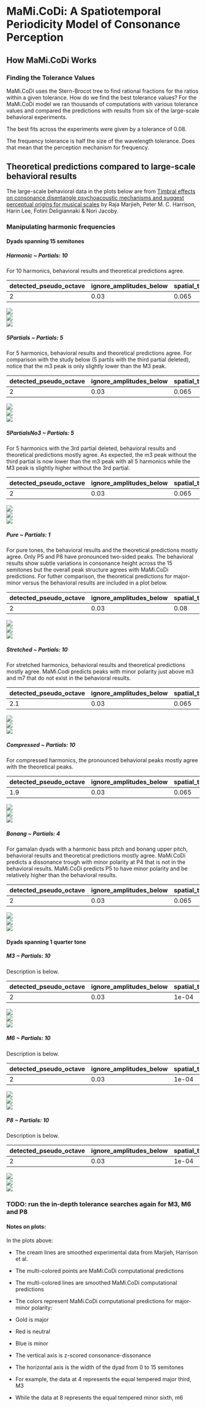 MaMi.CoDi: A Spatiotemporal Periodicity Model of Consonance Perception
================

## How MaMi.CoDi Works

### Finding the Tolerance Values

MaMi.CoDi uses the Stern-Brocot tree to find rational fractions for the
ratios within a given tolerance. How do we find the best tolerance
values? For the MaMi.CoDi model we ran thousands of computations with
various tolerance values and compared the predictions with results from
six of the large-scale behavioral experiments.  

The best fits across the experiments were given by a tolerance of
0.08.  

The frequency tolerance is half the size of the wavelength tolerance.
Does that mean that the perception mechanism for frequency.  

## Theoretical predictions compared to large-scale behavioral results

The large-scale behavioral data in the plots below are from [Timbral
effects on consonance disentangle psychoacoustic mechanisms and suggest
perceptual origins for musical
scales](https://www.nature.com/articles/s41467-024-45812-z) by Raja
Marjieh, Peter M. C. Harrison, Harin Lee, Fotini Deligiannaki & Nori
Jacoby.

### Manipulating harmonic frequencies

#### Dyads spanning 15 semitones

##### Harmonic ~ Partials: 10

For 10 harmonics, behavioral results and theoretical predictions agree.

| detected_pseudo_octave | ignore_amplitudes_below | spatial_tolerance | temporal_tolerance | smoothing_sigma |
|:-----------------------|:------------------------|:------------------|:-------------------|----------------:|
| 2                      | 0.03                    | 0.065             | 0.05               |             0.2 |

![](man/figures/README-unnamed-chunk-4-1.png)<!-- -->  
![](man/figures/README-unnamed-chunk-4-2.png)<!-- -->  
![](man/figures/README-unnamed-chunk-4-3.png)<!-- -->

##### 5Partials ~ Partials: 5

For 5 harmonics, behavioral results and theoretical predictions agree.
For comparison with the study below (5 partils with the third partial
deleted), notice that the m3 peak is only slightly lower than the M3
peak.

| detected_pseudo_octave | ignore_amplitudes_below | spatial_tolerance | temporal_tolerance | smoothing_sigma |
|:-----------------------|:------------------------|:------------------|:-------------------|----------------:|
| 2                      | 0.03                    | 0.065             | 0.05               |             0.2 |

![](man/figures/README-unnamed-chunk-4-4.png)<!-- -->  
![](man/figures/README-unnamed-chunk-4-5.png)<!-- -->  
![](man/figures/README-unnamed-chunk-4-6.png)<!-- -->

##### 5PartialsNo3 ~ Partials: 5

For 5 harmonics with the 3rd partial deleted, behavioral results and
theoretical predictions mostly agree. As expected, the m3 peak without
the third partial is now lower than the m3 peak with all 5 harmonics
while the M3 peak is slightly higher without the 3rd partial.

| detected_pseudo_octave | ignore_amplitudes_below | spatial_tolerance | temporal_tolerance | smoothing_sigma |
|:-----------------------|:------------------------|:------------------|:-------------------|----------------:|
| 2                      | 0.03                    | 0.065             | 0.05               |             0.2 |

![](man/figures/README-unnamed-chunk-4-7.png)<!-- -->  
![](man/figures/README-unnamed-chunk-4-8.png)<!-- -->  
![](man/figures/README-unnamed-chunk-4-9.png)<!-- -->

##### Pure ~ Partials: 1

For pure tones, the behavioral results and the theoretical predictions
mostly agree. Only P5 and P8 have pronounced two-sided peaks. The
behavioral results show subtle variations in consonance height across
the 15 semitones but the overall peak structure agrees with MaMi.CoDi
predictions. For futher comparison, the theoretical predictions for
major-minor versus the behavioral results are included in a plot below.

| detected_pseudo_octave | ignore_amplitudes_below | spatial_tolerance | temporal_tolerance | smoothing_sigma |
|:-----------------------|:------------------------|:------------------|:-------------------|----------------:|
| 2                      | 0.03                    | 0.08              | 0.03               |             0.2 |

![](man/figures/README-unnamed-chunk-4-10.png)<!-- -->  
![](man/figures/README-unnamed-chunk-4-11.png)<!-- -->  
![](man/figures/README-unnamed-chunk-4-12.png)<!-- -->

##### Stretched ~ Partials: 10

For stretched harmonics, behavioral results and theoretical predictions
mostly agree. MaMi.Codi predicts peaks with minor polarity just above m3
and m7 that do not exist in the behavioral results.

| detected_pseudo_octave | ignore_amplitudes_below | spatial_tolerance | temporal_tolerance | smoothing_sigma |
|:-----------------------|:------------------------|:------------------|:-------------------|----------------:|
| 2.1                    | 0.03                    | 0.065             | 0.05               |             0.2 |

![](man/figures/README-unnamed-chunk-4-13.png)<!-- -->  
![](man/figures/README-unnamed-chunk-4-14.png)<!-- -->  
![](man/figures/README-unnamed-chunk-4-15.png)<!-- -->

##### Compressed ~ Partials: 10

For compressed harmonics, the pronounced behavioral peaks mostly agree
with the theoretical peaks.

| detected_pseudo_octave | ignore_amplitudes_below | spatial_tolerance | temporal_tolerance | smoothing_sigma |
|:-----------------------|:------------------------|:------------------|:-------------------|----------------:|
| 1.9                    | 0.03                    | 0.065             | 0.05               |             0.2 |

![](man/figures/README-unnamed-chunk-4-16.png)<!-- -->  
![](man/figures/README-unnamed-chunk-4-17.png)<!-- -->  
![](man/figures/README-unnamed-chunk-4-18.png)<!-- -->

##### Bonang ~ Partials: 4

For gamalan dyads with a harmonic bass pitch and bonang upper pitch,
behavioral results and theoretical predictions mostly agree. MaMi.CoDi
predicts a dissonance trough with minor polarity at P4 that is not in
the behavioral results. MaMi.CoDi predicts P5 to have minor polarity and
be relatively higher than the behavioral results.

| detected_pseudo_octave | ignore_amplitudes_below | spatial_tolerance | temporal_tolerance | smoothing_sigma |
|:-----------------------|:------------------------|:------------------|:-------------------|----------------:|
| 2                      | 0.03                    | 0.065             | 0.05               |             0.2 |

![](man/figures/README-unnamed-chunk-4-19.png)<!-- -->  
![](man/figures/README-unnamed-chunk-4-20.png)<!-- -->  
![](man/figures/README-unnamed-chunk-4-21.png)<!-- -->

#### Dyads spanning 1 quarter tone

##### M3 ~ Partials: 10

Description is below.

| detected_pseudo_octave | ignore_amplitudes_below | spatial_tolerance | temporal_tolerance | smoothing_sigma |
|:-----------------------|:------------------------|:------------------|:-------------------|----------------:|
| 2                      | 0.03                    | 1e-04             | 1e-04              |           0.035 |

![](man/figures/README-unnamed-chunk-4-22.png)<!-- -->  
![](man/figures/README-unnamed-chunk-4-23.png)<!-- -->  
![](man/figures/README-unnamed-chunk-4-24.png)<!-- -->

##### M6 ~ Partials: 10

Description is below.

| detected_pseudo_octave | ignore_amplitudes_below | spatial_tolerance | temporal_tolerance | smoothing_sigma |
|:-----------------------|:------------------------|:------------------|:-------------------|----------------:|
| 2                      | 0.03                    | 1e-04             | 1e-04              |           0.035 |

![](man/figures/README-unnamed-chunk-4-25.png)<!-- -->  
![](man/figures/README-unnamed-chunk-4-26.png)<!-- -->  
![](man/figures/README-unnamed-chunk-4-27.png)<!-- -->

##### P8 ~ Partials: 10

Description is below.

| detected_pseudo_octave | ignore_amplitudes_below | spatial_tolerance | temporal_tolerance | smoothing_sigma |
|:-----------------------|:------------------------|:------------------|:-------------------|----------------:|
| 2                      | 0.03                    | 1e-04             | 1e-04              |           0.035 |

![](man/figures/README-unnamed-chunk-4-28.png)<!-- -->  
![](man/figures/README-unnamed-chunk-4-29.png)<!-- -->  
![](man/figures/README-unnamed-chunk-4-30.png)<!-- -->

### TODO: run the in-depth tolerance searches again for M3, M6 and P8

#### Notes on plots:

In the plots above:

- The cream lines are smoothed experimental data from Marjieh, Harrison
  et al.

- The multi-colored points are MaMi.CoDi computational predictions

- The multi-colored lines are smoothed MaMi.CoDi computational
  predictions

- The colors represent MaMi.CoDi computational predictions for
  major-minor polarity:

- Gold is major

- Red is neutral

- Blue is minor

- The vertical axis is z-scored consonance-dissonance

- The horizontal axis is the width of the dyad from 0 to 15 semitones

- For example, the data at 4 represents the equal tempered major third,
  M3

- While the data at 8 represents the equal tempered minor sixth, m6
